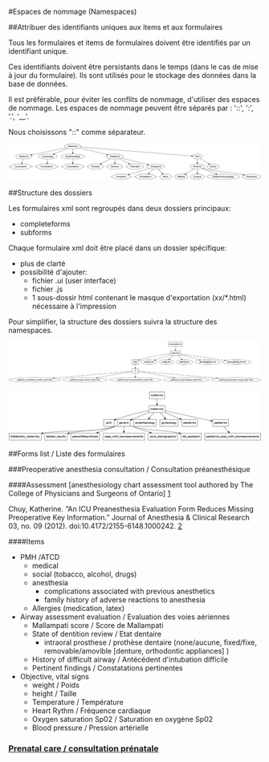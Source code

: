 #Espaces de nommage (Namespaces)

##Attribuer des identifiants uniques aux items et aux formulaires

Tous les formulaires et items de formulaires doivent être identifiés par un identifiant unique.

Ces identifiants doivent être persistants dans le temps (dans le cas de mise à jour du formulaire).
Ils sont utilisés pour le stockage des données dans la base de données.

Il est préférable, pour éviter les conflits de nommage, d'utiliser des espaces de nommage. Les
espaces de nommage peuvent être séparés par : '::', ':', '.', '__'.

Nous choisissons "::" comme séparateur.

![dot graph namespaces](dot/namespaces.png)

##Structure des dossiers

Les formulaires xml sont regroupés dans deux dossiers principaux:

* completeforms
* subforms

Chaque formulaire xml doit être placé dans un dossier spécifique:

* plus de clarté
* possibilité d'ajouter:
  * fichier .ui (user interface)
  * fichier .js
  * 1 sous-dossir html contenant le masque d'exportation (xx/*.html) nécessaire
    à l'impression

Pour simplifier, la structure des dossiers suivra la structure des namespaces.

![dot graph completeforms](dot/completeforms.png)

![dot graph subforms](dot/subforms.png)

##Forms list / Liste des formulaires

###Preoperative anesthesia consultation / Consultation préanesthésique

####Assessment
[anesthesiology chart assessment tool authored by The College of Physicians and
Surgeons of Ontario] [1]

Chuy, Katherine. “An ICU Preanesthesia Evaluation Form Reduces Missing
Preoperative Key Information.” Journal of Anesthesia & Clinical Research
03, no. 09 (2012). doi:10.4172/2155-6148.1000242. [2]


[1]: https://www.zotero.org/groups/freemedforms/items/itemKey/6RKQ59IX
[2]: https://www.zotero.org/groups/freemedforms/items/collectionKey/XVS5SNVU/itemKey/HIE7UD8J

####Items
* PMH /ATCD
  * medical
  * social (tobacco, alcohol, drugs)
  * anesthesia
    * complications associated with previous anesthetics
    * family history of adverse reactions to anesthesia
  * Allergies (medication, latex)
* Airway assessment evaluation / Evaluation des voies aériennes
  * Mallampati score / Score de Mallampati
  * State of dentition review / Etat dentaire
    * intraoral prosthese / prothèse dentaire (none/aucune, fixed/fixe, removable/amovible [denture, orthodontic appliances] )
  * History of difficult airway / Antécédent d'intubation difficile
  * Pertinent findings / Constatations pertinentes
* Objective, vital signs
  * weight / Poids
  * height / Taille
  * Temperature / Température
  * Heart Rythm / Fréquence cardiaque
  * Oxygen saturation Sp02 / Saturation en oxygène Sp02
  * Blood pressure / Pression artérielle

### [Prenatal care / consultation prénatale](prenatal.html)
